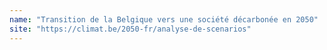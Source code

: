 ```yaml
---
name: "Transition de la Belgique vers une société décarbonée en 2050"
site: "https://climat.be/2050-fr/analyse-de-scenarios"
---
```

